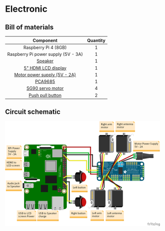 # Electronic

## Bill of materials

| Component       |    Quantity     |
| :-------------: | :-------------: |
| Raspberry Pi 4 (8GB)  |        1        |
| Raspberry Pi power supply (5V - 3A)  |        1        |
| [Speaker](https://www.amazon.fr/gp/product/B07RFQKY4R/ref=ppx_yo_dt_b_asin_title_o02_s01?ie=UTF8&psc=1)  |        1        |
| [5" HDMI LCD display](https://www.amazon.fr/dp/B096ZSZFC8?psc=1&ref=ppx_yo2ov_dt_b_product_details) |        1        |
| [Motor power supply (5V - 2A)](https://www.amazon.fr/Alimentation-Zolt-Transformateur-Universel-Electronique/dp/B0B1M9SFHC/ref=sr_1_37?__mk_fr_FR=%C3%85M%C3%85%C5%BD%C3%95%C3%91&crid=5TPLDRYMSQ4Z&keywords=Adaptateur+Secteur+5V+2A+Chargeur+d%27alimentation&qid=1675177497&sprefix=adaptateur+secteur+5v+2a+chargeur+d%27alimentation%2Caps%2C70&sr=8-37) |        1        |
| [PCA9685](https://www.amazon.fr/gp/product/B07RG9ZTMD/ref=ppx_yo_dt_b_asin_title_o00_s02?ie=UTF8&psc=1)  |        1        |
| [SG90 servo motor](https://www.amazon.fr/gp/product/B07Q1GJJZS/ref=ppx_yo_dt_b_asin_title_o01_s00?ie=UTF8&psc=1)  |        4        |
| [Push pull button](https://www.amazon.fr/Larcele-Momentan%C3%A9-Bouton-Poussoir-Bricolage-Bouton-poussoir/dp/B06XCSB9N3/ref=sr_1_103?__mk_fr_FR=%C3%85M%C3%85%C5%BD%C3%95%C3%91&crid=3RSI6R6IKA8PC&keywords=push+pull+button&qid=1675177887&sprefix=push+pull+button%2Caps%2C83&sr=8-103)  |        2        |

## Circuit schematic

![Wiring diagram](../imgs/wiring_diagram.png)
